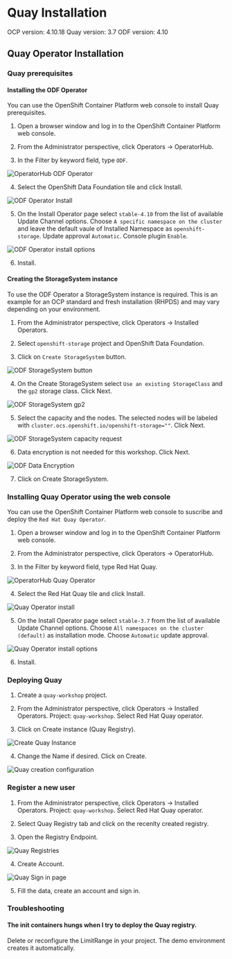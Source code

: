 # Quay Installation

OCP version:  4.10.18
Quay version: 3.7
ODF version:  4.10

## Quay Operator Installation

### Quay prerequisites

#### Installing the ODF Operator

You can use the OpenShift Container Platform web console to install Quay prerequisites.

1. Open a browser window and log in to the OpenShift Container Platform web console.

2. From the Administrator perspective, click Operators → OperatorHub.

3. In the Filter by keyword field, type `ODF`.

![OperatorHub ODF Operator](img/operatorhub-odf.png)

4. Select the OpenShift Data Foundation tile and click Install.

![ODF Operator Install](img/odf-install.png)

5. On the Install Operator page select `stable-4.10` from the list of available Update Channel options. Choose `A specific namespace on the cluster` and leave the default vaule of Installed Namespace as `openshift-storage`. Update approval `Automatic`. Console plugin `Enable`.

![ODF Operator install options](img/odfoperator-install-opts.png)

6. Install.

#### Creating the StorageSystem instance

To use the ODF Operator a StorageSystem instance is required. This is an example for an OCP standard and fresh installation (RHPDS) and may vary depending on your environment.

1. From the Administrator perspective, click Operators → Installed Operators.

2. Select `openshift-storage` project and OpenShift Data Foundation.

3. Click on `Create StorageSystem` button.

![ODF StorageSystem button](img/odf-storagesystem-b.png)

4. On the Create StorageSystem select `Use an existing StorageClass` and the `gp2` storage class. Click Next.

![ODF StorageSystem gp2](img/odf-storagesystem-gp2.png)

5. Select the capacity and the nodes. The selected nodes will be labeled with `cluster.ocs.openshift.io/openshift-storage=""`. Click Next.

![ODF StorageSystem capacity request](img/odf-storagesystem-capacity-request.png)

6. Data encryption is not needed for this workshop. Click Next.

![ODF Data Encryption](img/odf-dataenc.png)

7. Click on Create StorageSystem.

### Installing Quay Operator using the web console

You can use the OpenShift Container Platform web console to suscribe and deploy the `Red Hat Quay Operator`.

1. Open a browser window and log in to the OpenShift Container Platform web console.

2. From the Administrator perspective, click Operators → OperatorHub.

3. In the Filter by keyword field, type Red Hat Quay.

![OperatorHub Quay Operator](img/operatorhub-quay.png)

4. Select the Red Hat Quay tile and click Install.

![Quay Operator install](img/quayoperator-install.png)

5. On the Install Operator page select `stable-3.7` from the list of available Update Channel options. Choose `All namespaces on the cluster (default)` as installation mode. Choose `Automatic` update approval.

![Quay Operator install options](img/quayoperator-opts.png)

6. Install.

### Deploying Quay

1. Create a `quay-workshop` project.

2. From the Administrator perspective, click Operators → Installed Operators. Project: `quay-workshop`. Select Red Hat Quay operator.

3. Click on Create instance (Quay Registry).

![Create Quay Instance](img/create-quay-instance.png)

4. Change the Name if desired. Click on Create.

![Quay creation configuration](img/quay-create.png)

### Register a new user

1. From the Administrator perspective, click Operators → Installed Operators. Project: `quay-workshop`. Select Red Hat Quay operator.

2. Select Quay Registry tab and click on the recenlty created registry.

3. Open the Registry Endpoint.

![Quay Registries](quay-registries.png)

4. Create Account.

![Quay Sign in page](quay-create-account.png)


5. Fill the data, create an account and sign in.

### Troubleshooting

#### The init containers hungs when I try to deploy the Quay registry.

Delete or reconfigure the LimitRange in your project. The demo environment creates it automatically.
